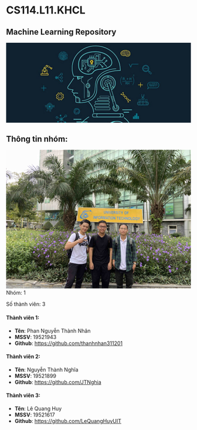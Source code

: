 # CS114.L11.KHCL

## Machine Learning Repository
![](/Screenshots/img.jpg)

## Thông tin nhóm:
![](/Screenshots/anh-nhom-JPEG.jpg)
Nhóm: 1

Số thành viên: 3

#### Thành viên 1:
- **Tên**: Phan Nguyễn Thành Nhân
- **MSSV**: 19521943
- **Github**: https://github.com/thanhnhan311201
#### Thành viên 2:
- **Tên**: Nguyễn Thành Nghĩa
- **MSSV**: 19521899
- **Github**: https://github.com/JTNghia
#### Thành viên 3:
- **Tên**: Lê Quang Huy
- **MSSV**: 19521617
- **Github**: https://github.com/LeQuangHuyUIT
